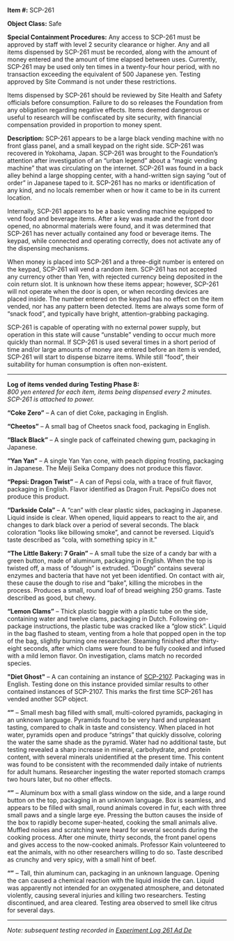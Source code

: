 **Item #:** SCP-261

**Object Class:** Safe

**Special Containment Procedures:** Any access to SCP-261 must be approved by staff with level 2 security clearance or higher. Any and all items dispensed by SCP-261 must be recorded, along with the amount of money entered and the amount of time elapsed between uses. Currently, SCP-261 may be used only ten times in a twenty-four hour period, with no transaction exceeding the equivalent of 500 Japanese yen. Testing approved by Site Command is not under these restrictions.

Items dispensed by SCP-261 should be reviewed by Site Health and Safety officials before consumption. Failure to do so releases the Foundation from any obligation regarding negative effects. Items deemed dangerous or useful to research will be confiscated by site security, with financial compensation provided in proportion to money spent.

**Description:** SCP-261 appears to be a large black vending machine with no front glass panel, and a small keypad on the right side. SCP-261 was recovered in Yokohama, Japan. SCP-261 was brought to the Foundation’s attention after investigation of an “urban legend” about a “magic vending machine” that was circulating on the internet. SCP-261 was found in a back alley behind a large shopping center, with a hand-written sign saying “out of order” in Japanese taped to it. SCP-261 has no marks or identification of any kind, and no locals remember when or how it came to be in its current location.

Internally, SCP-261 appears to be a basic vending machine equipped to vend food and beverage items. After a key was made and the front door opened, no abnormal materials were found, and it was determined that SCP-261 has never actually contained any food or beverage items. The keypad, while connected and operating correctly, does not activate any of the dispensing mechanisms.

When money is placed into SCP-261 and a three-digit number is entered on the keypad, SCP-261 will vend a random item. SCP-261 has not accepted any currency other than Yen, with rejected currency being deposited in the coin return slot. It is unknown how these items appear; however, SCP-261 will not operate when the door is open, or when recording devices are placed inside. The number entered on the keypad has no effect on the item vended, nor has any pattern been detected. Items are always some form of “snack food”, and typically have bright, attention-grabbing packaging.

SCP-261 is capable of operating with no external power supply, but operation in this state will cause “unstable” vending to occur much more quickly than normal. If SCP-261 is used several times in a short period of time and/or large amounts of money are entered before an item is vended, SCP-261 will start to dispense bizarre items. While still “food”, their suitability for human consumption is often non-existent.

* * *

**Log of items vended during Testing Phase 8:**  
_800 yen entered for each item, items being dispensed every 2 minutes. SCP-261 is attached to power._

**“Coke Zero”** – A can of diet Coke, packaging in English.

**“Cheetos”** – A small bag of Cheetos snack food, packaging in English.

**“Black Black”** – A single pack of caffeinated chewing gum, packaging in Japanese.

**“Yan Yan”** – A single Yan Yan cone, with peach dipping frosting, packaging in Japanese. The Meiji Seika Company does not produce this flavor.

**“Pepsi: Dragon Twist”** – A can of Pepsi cola, with a trace of fruit flavor, packaging in English. Flavor identified as Dragon Fruit. PepsiCo does not produce this product.

**“Darkside Cola”** – A “can” with clear plastic sides, packaging in Japanese. Liquid inside is clear. When opened, liquid appears to react to the air, and changes to dark black over a period of several seconds. The black coloration “looks like billowing smoke”, and cannot be reversed. Liquid’s taste described as “cola, with something spicy in it.”

**“The Little Bakery: 7 Grain”** – A small tube the size of a candy bar with a green button, made of aluminum, packaging in English. When the top is twisted off, a mass of “dough” is extruded. “Dough” contains several enzymes and bacteria that have not yet been identified. On contact with air, these cause the dough to rise and “bake”, killing the microbes in the process. Produces a small, round loaf of bread weighing 250 grams. Taste described as good, but chewy.

**“Lemon Clams”** – Thick plastic baggie with a plastic tube on the side, containing water and twelve clams, packaging in Dutch. Following on-package instructions, the plastic tube was cracked like a “glow stick”. Liquid in the bag flashed to steam, venting from a hole that popped open in the top of the bag, slightly burning one researcher. Steaming finished after thirty-eight seconds, after which clams were found to be fully cooked and infused with a mild lemon flavor. On investigation, clams match no recorded species.

**"Diet Ghost"** – A can containing an instance of [SCP-2107](/scp-2107). Packaging was in English. Testing done on this instance provided similar results to other contained instances of SCP-2107. This marks the first time SCP-261 has vended another SCP object.

**“<Unknown>”** – Small mesh bag filled with small, multi-colored pyramids, packaging in an unknown language. Pyramids found to be very hard and unpleasant tasting, compared to chalk in taste and consistency. When placed in hot water, pyramids open and produce “strings” that quickly dissolve, coloring the water the same shade as the pyramid. Water had no additional taste, but testing revealed a sharp increase in mineral, carbohydrate, and protein content, with several minerals unidentified at the present time. This content was found to be consistent with the recommended daily intake of nutrients for adult humans. Researcher ingesting the water reported stomach cramps two hours later, but no other effects.

**“<Unknown>”** – Aluminum box with a small glass window on the side, and a large round button on the top, packaging in an unknown language. Box is seamless, and appears to be filled with small, round animals covered in fur, each with three small paws and a single large eye. Pressing the button causes the inside of the box to rapidly become super-heated, cooking the small animals alive. Muffled noises and scratching were heard for several seconds during the cooking process. After one minute, thirty seconds, the front panel opens and gives access to the now-cooked animals. Professor Kain volunteered to eat the animals, with no other researchers willing to do so. Taste described as crunchy and very spicy, with a small hint of beef.

**“<Unknown>”** – Tall, thin aluminum can, packaging in an unknown language. Opening the can caused a chemical reaction with the liquid inside the can. Liquid was apparently not intended for an oxygenated atmosphere, and detonated violently, causing several injuries and killing two researchers. Testing discontinued, and area cleared. Testing area observed to smell like citrus for several days.

* * *

_Note: subsequent testing recorded in [Experiment Log 261 Ad De](/experiment-log-261-ad-de)_